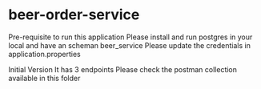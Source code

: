 # beer-order-service
Pre-requisite to run this application
Please install and run postgres in your local and have an scheman beer_service
Please update the credentials in application.properties

Initial Version
It has 3 endpoints
Please check the postman collection available in this folder